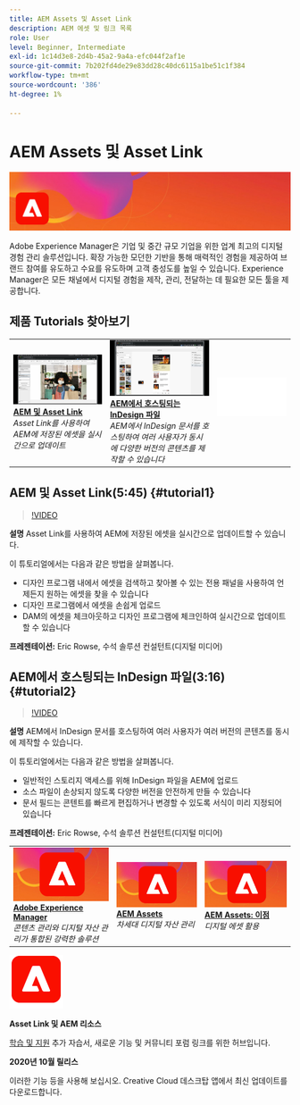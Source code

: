 ```yaml
---
title: AEM Assets 및 Asset Link
description: AEM 에셋 및 링크 목록
role: User
level: Beginner, Intermediate
exl-id: 1c14d3e8-2d4b-45a2-9a4a-efc044f2af1e
source-git-commit: 7b202fd4de29e83dd28c40dc6115a1be51c1f384
workflow-type: tm+mt
source-wordcount: '386'
ht-degree: 1%

---
```


# AEM Assets 및 Asset Link

![튜토리얼 메인 이미지](../assets/AEM.jpg)

Adobe Experience Manager은 기업 및 중간 규모 기업을 위한 업계 최고의 디지털 경험 관리 솔루션입니다. 확장 가능한 모던한 기반을 통해 매력적인 경험을 제공하여 브랜드 참여를 유도하고 수요를 유도하며 고객 충성도를 높일 수 있습니다. Experience Manager은 모든 채널에서 디지털 경험을 제작, 관리, 전달하는 데 필요한 모든 툴을 제공합니다.

## 제품 Tutorials 찾아보기

<table style="table-layout:fixed">
<tr>
 <td>
   <a href="aem.md#tutorial1">
      <img alt="AEM 및 Asset Link" src="../assets/aem_assetlink_rowse_thumbnail.jpg" />
   </a>
    <div>
   <a href="aem.md#tutorial1"><strong>AEM 및 Asset Link</strong></a>
    </div>
    <em>Asset Link를 사용하여 AEM에 저장된 에셋을 실시간으로 업데이트</em>
    <br>
  </td>
   <td>
   <a href="aem.md#tutorial2">
      <img alt="AEM에서 호스팅되는 InDesign 파일" src="../assets/InDesign-Files-Hosten-in-AEM.jpg" />
   </a>
    <div>
   <a href="aem.md#tutorial2"><strong>AEM에서 호스팅되는 InDesign 파일</strong></a>
    </div>
    <em>AEM에서 InDesign 문서를 호스팅하여 여러 사용자가 동시에 다양한 버전의 콘텐츠를 제작할 수 있습니다</em>
    <br>
  </td>
  <td>
    <img alt="스페이서" src="../assets/Whitespacer.png" />
    <div>
    <br>
  </td>
</tr>
</table>

## AEM 및 Asset Link(5:45) {#tutorial1}

>[!VIDEO](https://video.tv.adobe.com/v/326828?hidetitle=true)

**설명**
Asset Link를 사용하여 AEM에 저장된 에셋을 실시간으로 업데이트할 수 있습니다.

이 튜토리얼에서는 다음과 같은 방법을 살펴봅니다.
* 디자인 프로그램 내에서 에셋을 검색하고 찾아볼 수 있는 전용 패널을 사용하여 언제든지 원하는 에셋을 찾을 수 있습니다
* 디자인 프로그램에서 에셋을 손쉽게 업로드
* DAM의 에셋을 체크아웃하고 디자인 프로그램에 체크인하여 실시간으로 업데이트할 수 있습니다

**프레젠테이션:**
Eric Rowse, 수석 솔루션 컨설턴트(디지털 미디어)

## AEM에서 호스팅되는 InDesign 파일(3:16) {#tutorial2}

>[!VIDEO](https://video.tv.adobe.com/v/326829?hidetitle=true)

**설명**
AEM에서 InDesign 문서를 호스팅하여 여러 사용자가 여러 버전의 콘텐츠를 동시에 제작할 수 있습니다.

이 튜토리얼에서는 다음과 같은 방법을 살펴봅니다.
* 일반적인 스토리지 액세스를 위해 InDesign 파일을 AEM에 업로드
* 소스 파일이 손상되지 않도록 다양한 버전을 안전하게 만들 수 있습니다
* 문서 필드는 콘텐트를 빠르게 편집하거나 변경할 수 있도록 서식이 미리 지정되어 있습니다

**프레젠테이션:**
Eric Rowse, 수석 솔루션 컨설턴트(디지털 미디어)

<table style="table-layout:fixed">
<tr>
 <td>
   <a href="https://www.adobe.com/marketing/experience-manager.html">
      <img alt="Adobe Experience Manager" src="../assets/AEM_Thumbnail.jpg" />
   </a>
    <div>
   <a href="https://www.adobe.com/marketing/experience-manager.html"><strong>Adobe Experience Manager</strong></a>
    </div>
    <em>콘텐츠 관리와 디지털 자산 관리가 통합된 강력한 솔루션</em>
    <br>
  </td>
  <td>
   <a href="https://www.adobe.com/marketing/experience-manager-assets.html">
      <img alt="InDesign Server: 파트너 찾기" src="../assets/AEM_Thumbnail.jpg" />
   </a>
    <div>
   <a href="https://www.adobe.com/marketing/experience-manager-assets.html"><strong>AEM Assets</strong></a>
    </div>
    <em>차세대 디지털 자산 관리</em>
    <br>
  </td>
  <td>
   <a href="https://www.adobe.com/marketing/experience-manager-assets/benefits.html">
      <img alt="InDesign Server: 파트너 찾기" src="../assets/AEM_Thumbnail.jpg" />
   </a>
    <div>
   <a href="https://www.adobe.com/marketing/experience-manager-assets/benefits.html"><strong>AEM Assets: 이점</strong></a>
    </div>
    <em>디지털 에셋 활용</em>
    <br>
  </td>
</tr>
</table>

![AEM 로고](../assets/aem_appicon_noshadow_96.png)

**Asset Link 및 AEM 리소스**

[학습 및 지원](https://helpx.adobe.com/support/experience-manager.html) 추가 자습서, 새로운 기능 및 커뮤니티 포럼 링크를 위한 허브입니다.

**2020년 10월 릴리스**

이러한 기능 등을 사용해 보십시오. Creative Cloud 데스크탑 앱에서 최신 업데이트를 다운로드합니다.
